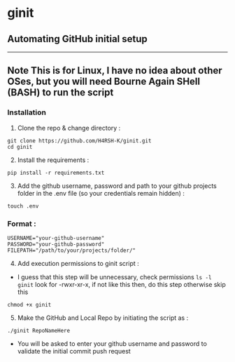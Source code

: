 # ginit
## Automating GitHub initial setup

---
**Note**
This is for Linux, I have no idea about other OSes, but you will need Bourne Again SHell (BASH) to run the script
---

### Installation
1. Clone the repo & change directory :

```
git clone https://github.com/H4RSH-K/ginit.git
cd ginit
```
2. Install the requirements :
```
pip install -r requirements.txt
```


3. Add the github username, password and path to your github projects folder in the .env file (so your credentials remain hidden) :
```
touch .env
```
### Format :
```
USERNAME="your-github-username"
PASSWORD="your-github-password"
FILEPATH="/path/to/your/projects/folder/"
```
4. Add execution permissions to ginit script :
- I guess that this step will be unnecessary, check permissions ```ls -l ginit``` look for -rwxr-xr-x, if not like this then, do this step otherwise skip this
```
chmod +x ginit
```
5. Make the GitHub and Local Repo by initiating the script as :
```
./ginit RepoNameHere
```


- You will be asked to enter your github username and password to validate the initial commit push request

